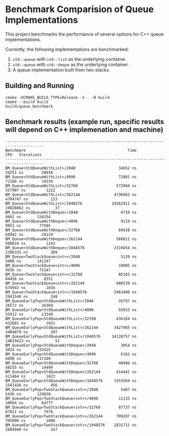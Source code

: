 Benchmark Comparision of Queue Implementations
===

This project benchmarks the performance of several options for C++ queue implementations.

Currently, the following implementations are benchmarked:

1. `std::queue` with `std::list` as the underlying container.
1. `std::queue` with `std::deque` as the underlying container.
1. A queue implementation built from two stacks.

Building and Running
--------------------

    cmake -DCMAKE_BUILD_TYPE=Release -S . -B build
    cmake --build build
    build/queue_benchmark

Benchmark results (example run, specific results will depend on C++ implemenation and machine)
---


    ---------------------------------------------------------------------------------------
    Benchmark                                             Time             CPU   Iterations
    ---------------------------------------------------------------------------------------
    BM_Queue<StdQueueWithList>/2048                   34652 ns        34251 ns        20658
    BM_Queue<StdQueueWithList>/4096                   72881 ns        72160 ns        10339
    BM_Queue<StdQueueWithList>/32768                 572084 ns       557907 ns         1222
    BM_Queue<StdQueueWithList>/262144               4736662 ns      4704747 ns          153
    BM_Queue<StdQueueWithList>/1048576             19262911 ns     19028862 ns           37
    BM_Queue<StdQueueWithDeque>/2048                   4719 ns         4662 ns       154254
    BM_Queue<StdQueueWithDeque>/4096                   9119 ns         9053 ns        77505
    BM_Queue<StdQueueWithDeque>/32768                 69428 ns        68942 ns        10129
    BM_Queue<StdQueueWithDeque>/262144               566811 ns       560024 ns         1243
    BM_Queue<StdQueueWithDeque>/1048576             2319454 ns      2306335 ns          309
    BM_Queue<TwoStackQueue<int>>/2048                  5129 ns         5008 ns       141247
    BM_Queue<TwoStackQueue<int>>/4096                 10005 ns         9936 ns        71147
    BM_Queue<TwoStackQueue<int>>/32768                85165 ns        84456 ns         8351
    BM_Queue<TwoStackQueue<int>>/262144              680539 ns       674943 ns         1034
    BM_Queue<TwoStackQueue<int>>/1048576            2963400 ns      2941548 ns          248
    BM_QueueEarlyPop<StdQueueWithList>/2048           26787 ns        26572 ns        26369
    BM_QueueEarlyPop<StdQueueWithList>/4096           55923 ns        55412 ns        13349
    BM_QueueEarlyPop<StdQueueWithList>/32768         436164 ns       432681 ns         1651
    BM_QueueEarlyPop<StdQueueWithList>/262144       3427965 ns      3404879 ns          207
    BM_QueueEarlyPop<StdQueueWithList>/1048576     14128757 ns     14019423 ns           51
    BM_QueueEarlyPop<StdQueueWithDeque>/2048           3054 ns         3024 ns       233425
    BM_QueueEarlyPop<StdQueueWithDeque>/4096           6162 ns         6090 ns       117109
    BM_QueueEarlyPop<StdQueueWithDeque>/32768         48486 ns        48155 ns        14499
    BM_QueueEarlyPop<StdQueueWithDeque>/262144       414441 ns       411464 ns         1823
    BM_QueueEarlyPop<StdQueueWithDeque>/1048576     1553564 ns      1541426 ns          456
    BM_QueueEarlyPop<TwoStackQueue<int>>/2048          5487 ns         5436 ns       129838
    BM_QueueEarlyPop<TwoStackQueue<int>>/4096         11133 ns        10994 ns        64777
    BM_QueueEarlyPop<TwoStackQueue<int>>/32768        87737 ns        87021 ns         7979
    BM_QueueEarlyPop<TwoStackQueue<int>>/262144      709287 ns       705000 ns         1008
    BM_QueueEarlyPop<TwoStackQueue<int>>/1048576    2831711 ns      2804940 ns          247
